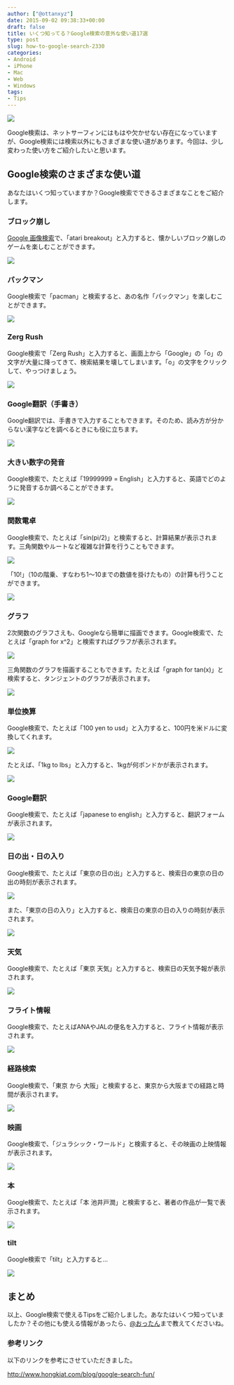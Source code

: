 ```yaml
---
author: ["@ottanxyz"]
date: 2015-09-02 09:38:33+00:00
draft: false
title: いくつ知ってる？Google検索の意外な使い道17選
type: post
slug: how-to-google-search-2330
categories:
- Android
- iPhone
- Mac
- Web
- Windows
tags:
- Tips
---
```


![](/uploads/2015/09/150902-55e6b3658975b.png)






Google検索は、ネットサーフィンにはもはや欠かせない存在になっていますが、Google検索には検索以外にもさまざまな使い道があります。今回は、少し変わった使い方をご紹介したいと思います。





## Google検索のさまざまな使い道





あなたはいくつ知っていますか？Google検索でできるさまざまなことをご紹介します。





### ブロック崩し





[Google 画像検索](https://images.google.com/)で、「atari breakout」と入力すると、懐かしいブロック崩しのゲームを楽しむことができます。





![](/uploads/2015/09/150902-55e6b3680ee81.png)






### パックマン





Google検索で「pacman」と検索すると、あの名作「パックマン」を楽しむことができます。





![](/uploads/2015/09/150902-55e6b36aab694.png)






### Zerg Rush





Google検索で「Zerg Rush」と入力すると、画面上から「Google」の「o」の文字が大量に降ってきて、検索結果を壊してしまいます。「o」の文字をクリックして、やっつけましょう。





![](/uploads/2015/09/150902-55e6b36d13cea.png)






### Google翻訳（手書き）





Google翻訳では、手書きで入力することもできます。そのため、読み方が分からない漢字などを調べるときにも役に立ちます。





![](/uploads/2015/09/150902-55e6b36f2f285.png)






### 大きい数字の発音





Google検索で、たとえば「19999999 = English」と入力すると、英語でどのように発音するか調べることができます。





![](/uploads/2015/09/150902-55e6b371897ee.png)






### 関数電卓





Google検索で、たとえば「sin(pi/2)」と検索すると、計算結果が表示されます。三角関数やルートなど複雑な計算を行うこともできます。





![](/uploads/2015/09/150902-55e6b373bad1f.png)






「10!」（10の階乗、すなわち1〜10までの数値を掛けたもの）の計算も行うことができます。





![](/uploads/2015/09/150902-55e6b375e2222.png)






### グラフ





2次関数のグラフさえも、Googleなら簡単に描画できます。Google検索で、たとえば「graph for x^2」と検索すればグラフが表示されます。





![](/uploads/2015/09/150902-55e6b37805ae0.png)






三角関数のグラフを描画することもできます。たとえば「graph for tan(x)」と検索すると、タンジェントのグラフが表示されます。





![](/uploads/2015/09/150902-55e6b37a2acc0.png)






### 単位換算





Google検索で、たとえば「100 yen to usd」と入力すると、100円を米ドルに変換してくれます。





![](/uploads/2015/09/150902-55e6b37c715c1.png)






たとえば、「1kg to lbs」と入力すると、1kgが何ポンドかが表示されます。





![](/uploads/2015/09/150902-55e6b37faf618.png)






### Google翻訳





Google検索で、たとえば「japanese to english」と入力すると、翻訳フォームが表示されます。





![](/uploads/2015/09/150902-55e6b3829488d.png)






### 日の出・日の入り





Google検索で、たとえば「東京の日の出」と入力すると、検索日の東京の日の出の時刻が表示されます。





![](/uploads/2015/09/150902-55e6b38504417.png)






また、「東京の日の入り」と入力すると、検索日の東京の日の入りの時刻が表示されます。





![](/uploads/2015/09/150902-55e6b3876b4a9.png)






### 天気





Google検索で、たとえば「東京 天気」と入力すると、検索日の天気予報が表示されます。





![](/uploads/2015/09/150902-55e6b389e3a8f.png)






### フライト情報





Google検索で、たとえばANAやJALの便名を入力すると、フライト情報が表示されます。





![](/uploads/2015/09/150902-55e6b38c08ab8.png)






### 経路検索





Google検索で、「東京 から 大阪」と検索すると、東京から大阪までの経路と時間が表示されます。





![](/uploads/2015/09/150902-55e6b38e954e1.png)






### 映画





Google検索で、「ジュラシック・ワールド」と検索すると、その映画の上映情報が表示されます。





![](/uploads/2015/09/150902-55e6b391dd94d.png)






### 本





Google検索で、たとえば「本 池井戸潤」と検索すると、著者の作品が一覧で表示されます。





![](/uploads/2015/09/150902-55e6b39609ae4.png)






### tilt





Google検索で「tilt」と入力すると...





![](/uploads/2015/09/150902-55e6b39a1cfb0.png)






## まとめ





以上、Google検索で使えるTipsをご紹介しました。あなたはいくつ知っていましたか？その他にも使える情報があったら、[@おったん](https://twitter.com/ottanxyz)まで教えてくださいね。





### 参考リンク





以下のリンクを参考にさせていただきました。



http://www.hongkiat.com/blog/google-search-fun/
